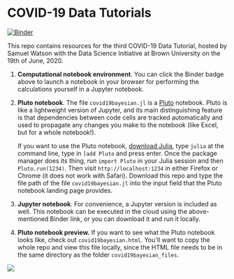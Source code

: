 # COVID-19 Data Tutorials

[![Binder](https://mybinder.org/badge_logo.svg)](https://mybinder.org/v2/gh/sswatson/covid19tutorial/master?filepath=covid19bayesian.ipynb)

This repo contains resources for the third COVID-19 Data Tutorial, hosted by Samuel Watson with the Data Science Initiative at Brown University on the 19th of June, 2020.

1. **Computational notebook environment**. You can click the Binder badge above to launch a notebook in your browser for performing the calculations yourself in a Jupyter notebook.

2. **Pluto notebook**. The file `covid19bayesian.jl` is a [Pluto](https://github.com/fonsp/Pluto.jl) notebook. Pluto is like a lightweight version of Jupyter, and its main distinguishing feature is that dependencies between code cells are tracked automatically and used to propagate any changes you make to the notebook (like Excel, but for a whole notebook!). 

    If you want to use the Pluto notebook, [download Julia](https://julialang.org/downloads/), type `julia` at the command line, type in `]add Pluto` and press enter. Once the package manager does its thing, run `import Pluto` in your Julia session and then `Pluto.run(1234)`. Then visit `http://localhost:1234` in either Firefox or Chrome (it does not work with Safari). Download this repo and type the file path of the file `covid19bayesian.jl` into the input field that the Pluto notebook landing page provides.
  
3. **Jupyter notebook**. For convenience, a Jupyter version is included as well. This notebook can be executed in the cloud using the above-mentioned Binder link, or you can download it and run it locally.

4. **Pluto notebook preview.** If you want to see what the Pluto notebook looks like, check out `covid19bayesian.html`. You'll want to copy the whole repo and view this file locally, since the HTML file needs to be in the same directory as the folder `covid19bayesian_files`.

![](https://raw.githubusercontent.com/sswatson/covid19tutorial/master/rt-and-cases.png)
